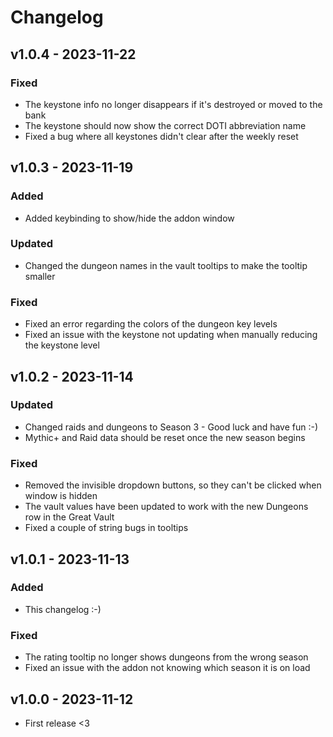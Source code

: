 # Changelog

## v1.0.4 - 2023-11-22

### Fixed

- The keystone info no longer disappears if it's destroyed or moved to the bank
- The keystone should now show the correct DOTI abbreviation name
- Fixed a bug where all keystones didn't clear after the weekly reset

## v1.0.3 - 2023-11-19

### Added

- Added keybinding to show/hide the addon window

### Updated

- Changed the dungeon names in the vault tooltips to make the tooltip smaller

### Fixed

- Fixed an error regarding the colors of the dungeon key levels
- Fixed an issue with the keystone not updating when manually reducing the keystone level

## v1.0.2 - 2023-11-14

### Updated

- Changed raids and dungeons to Season 3 - Good luck and have fun :-)
- Mythic+ and Raid data should be reset once the new season begins

### Fixed

- Removed the invisible dropdown buttons, so they can't be clicked when window is hidden
- The vault values have been updated to work with the new Dungeons row in the Great Vault
- Fixed a couple of string bugs in tooltips

## v1.0.1 - 2023-11-13

### Added

- This changelog :-)

### Fixed

- The rating tooltip no longer shows dungeons from the wrong season
- Fixed an issue with the addon not knowing which season it is on load

## v1.0.0 - 2023-11-12

- First release <3
